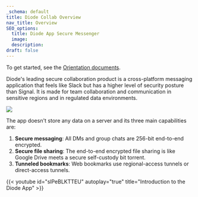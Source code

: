 ```yaml
---
_schema: default
title: Diode Collab Overview
nav_title: Overview
SEO_options:
  title: Diode App Secure Messenger
  image:
  description:
draft: false
---
```

To get started, see the [Orientation documents](https://app.docs.diode.io/docs/orientation/the-content-area/).

Diode's leading secure collaboration product is a cross-platform messaging application that feels like Slack but has a higher level of security posture than Signal.  It is made for team collaboration and communication in sensitive regions and in regulated data environments.

![](/uploads/image-2.png)

The app doesn't store any data on a server and its three main capabilities are:

1. **Secure messaging**: All DMs and group chats are 256-bit end-to-end encrypted.
2. **Secure file sharing**: The end-to-end encrypted file sharing is like Google Drive meets a secure self-custody bit torrent.
3. **Tunneled bookmarks**: Web bookmarks use regional-access tunnels or direct-access tunnels.

{{< youtube id="slPeBLKTTEU" autoplay="true" title="Introduction to the Diode App" >}}